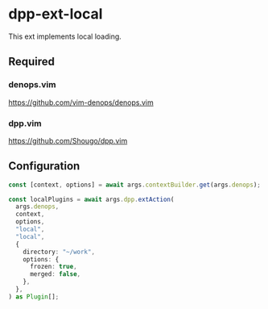 # dpp-ext-local

This ext implements local loading.

## Required

### denops.vim

https://github.com/vim-denops/denops.vim

### dpp.vim

https://github.com/Shougo/dpp.vim

## Configuration

```typescript
const [context, options] = await args.contextBuilder.get(args.denops);

const localPlugins = await args.dpp.extAction(
  args.denops,
  context,
  options,
  "local",
  "local",
  {
    directory: "~/work",
    options: {
      frozen: true,
      merged: false,
    },
  },
) as Plugin[];
```
